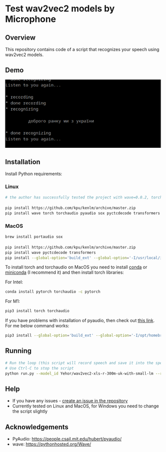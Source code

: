 # Test wav2vec2 models by Microphone

## Overview

This repository contains code of a script that recognizes your speech using wav2vec2 models.

## Demo

<img src="./demo.png">

## Installation

Install Python requirements:

### Linux

```bash
# the author has successfully tested the project with wave=0.0.2, torch==1.11.0, torchaudio==0.11.0, sox==1.4.1, and pyaudio==0.2.11 pyctcdecode==0.3.0 transformers==4.19.2

pip install https://github.com/kpu/kenlm/archive/master.zip
pip install wave torch torchaudio pyaudio sox pyctcdecode transformers
```

### MacOS

```bash
brew install portaudio sox

pip install https://github.com/kpu/kenlm/archive/master.zip
pip install wave pyctcdecode transformers
pip install --global-option='build_ext' --global-option='-I/usr/local/include' --global-option='-L/usr/local/lib' pyaudio
```

To install torch and torchaudio on MacOS you need to install [conda](https://docs.conda.io/en/latest/) or [miniconda](https://docs.conda.io/en/latest/miniconda.html) (I recommend it) and then install torch libraries:

For Intel:

```bash
conda install pytorch torchaudio -c pytorch
```

For M1:
```bash
pip3 install torch torchaudio
```

If you have problems with installation of pyaudio, then check out [this link](https://stackoverflow.com/questions/33513522/when-installing-pyaudio-pip-cannot-find-portaudio-h-in-usr-local-include). For me below command works:

```bash
pip3 install --global-option='build_ext' --global-option='-I/opt/homebrew/Cellar/portaudio/19.7.0/include/' --global-option='-L/opt/homebrew/Cellar/portaudio/19.7.0/lib/' pyaudio
```

## Running

```bash
# Run the loop (this script will record speech and save it into the speech/ folder)
# Use Ctrl-C to stop the script
python run.py --model_id Yehor/wav2vec2-xls-r-300m-uk-with-small-lm --record_seconds 15
```

## Help

- If you have any issues - [create an issue in the repository](https://github.com/egorsmkv/test-wav2vec2-by-microphone/issues/new)
- Currently tested on Linux and MacOS, for Windows you need to change the script slightly

## Acknowledgements

- PyAudio: https://people.csail.mit.edu/hubert/pyaudio/
- wave: https://pythonhosted.org/Wave/
